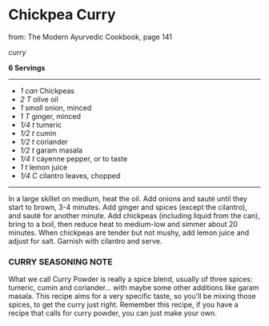 # Chickpea Curry

from: The Modern Ayurvedic Cookbook, page 141

*curry*

**6 Servings**

---

- *1 can* Chickpeas
- *2 T* olive oil
- *1 small* onion, minced
- *1 T* ginger, minced
- *1/4 t* tumeric
- *1/2 t* cumin
- *1/2 t* coriander
- *1/2 t* garam masala
- *1/4 t* cayenne pepper, or to taste
- *1 t* lemon juice
- *1/4 C* cilantro leaves, chopped

---

In a large skillet on medium, heat the oil. Add onions and sauté until they
start to brown, 3-4 minutes. Add ginger and spices (except the cilantro), and
sauté for another minute. Add chickpeas (including liquid from the can), bring
to a boil, then reduce heat to medium-low and simmer about 20 minutes. When
chickpeas are tender but not mushy, add lemon juice and adjust for salt. Garnish
with cilantro and serve.

### CURRY SEASONING NOTE

What we call Curry Powder is really a spice blend, usually of three spices:
tumeric, cumin and coriander... with maybe some other additions like garam
masala. This recipe aims for a very specific taste, so you'll be mixing those
spices, to get the curry just right. Remember this recipe, if you have a recipe
that calls for curry powder, you can just make your own.
